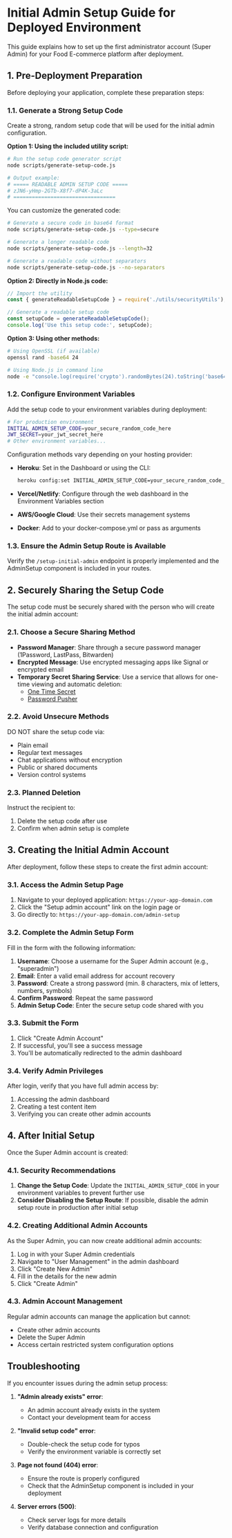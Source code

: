 # Initial Admin Setup Guide for Deployed Environment

This guide explains how to set up the first administrator account (Super Admin) for your Food E-commerce platform after deployment.

## 1. Pre-Deployment Preparation

Before deploying your application, complete these preparation steps:

### 1.1. Generate a Strong Setup Code

Create a strong, random setup code that will be used for the initial admin configuration.

**Option 1: Using the included utility script:**

```bash
# Run the setup code generator script
node scripts/generate-setup-code.js

# Output example:
# ===== READABLE ADMIN SETUP CODE =====
# zJN6-yHmp-2GTb-X8f7-dP4K-3aLc
# =================================
```

You can customize the generated code:
```bash
# Generate a secure code in base64 format
node scripts/generate-setup-code.js --type=secure

# Generate a longer readable code
node scripts/generate-setup-code.js --length=32

# Generate a readable code without separators
node scripts/generate-setup-code.js --no-separators
```

**Option 2: Directly in Node.js code:**

```javascript
// Import the utility
const { generateReadableSetupCode } = require('./utils/securityUtils');

// Generate a readable setup code
const setupCode = generateReadableSetupCode();
console.log('Use this setup code:', setupCode);
```

**Option 3: Using other methods:**

```bash
# Using OpenSSL (if available)
openssl rand -base64 24

# Using Node.js in command line
node -e "console.log(require('crypto').randomBytes(24).toString('base64'))"
```

### 1.2. Configure Environment Variables

Add the setup code to your environment variables during deployment:

```bash
# For production environment
INITIAL_ADMIN_SETUP_CODE=your_secure_random_code_here
JWT_SECRET=your_jwt_secret_here
# Other environment variables...
```

Configuration methods vary depending on your hosting provider:

- **Heroku**: Set in the Dashboard or using the CLI:
  ```bash
  heroku config:set INITIAL_ADMIN_SETUP_CODE=your_secure_random_code_here
  ```

- **Vercel/Netlify**: Configure through the web dashboard in the Environment Variables section

- **AWS/Google Cloud**: Use their secrets management systems

- **Docker**: Add to your docker-compose.yml or pass as arguments

### 1.3. Ensure the Admin Setup Route is Available

Verify the `/setup-initial-admin` endpoint is properly implemented and the AdminSetup component is included in your routes.

## 2. Securely Sharing the Setup Code

The setup code must be securely shared with the person who will create the initial admin account:

### 2.1. Choose a Secure Sharing Method

- **Password Manager**: Share through a secure password manager (1Password, LastPass, Bitwarden)
- **Encrypted Message**: Use encrypted messaging apps like Signal or encrypted email
- **Temporary Secret Sharing Service**: Use a service that allows for one-time viewing and automatic deletion:
  - [One Time Secret](https://onetimesecret.com/)
  - [Password Pusher](https://pwpush.com/)

### 2.2. Avoid Unsecure Methods

DO NOT share the setup code via:
- Plain email
- Regular text messages
- Chat applications without encryption
- Public or shared documents
- Version control systems

### 2.3. Planned Deletion

Instruct the recipient to:
1. Delete the setup code after use
2. Confirm when admin setup is complete

## 3. Creating the Initial Admin Account

After deployment, follow these steps to create the first admin account:

### 3.1. Access the Admin Setup Page

1. Navigate to your deployed application: `https://your-app-domain.com`
2. Click the "Setup admin account" link on the login page or
3. Go directly to: `https://your-app-domain.com/admin-setup`

### 3.2. Complete the Admin Setup Form

Fill in the form with the following information:

1. **Username**: Choose a username for the Super Admin account (e.g., "superadmin")
2. **Email**: Enter a valid email address for account recovery
3. **Password**: Create a strong password (min. 8 characters, mix of letters, numbers, symbols)
4. **Confirm Password**: Repeat the same password
5. **Admin Setup Code**: Enter the secure setup code shared with you

### 3.3. Submit the Form

1. Click "Create Admin Account"
2. If successful, you'll see a success message
3. You'll be automatically redirected to the admin dashboard

### 3.4. Verify Admin Privileges

After login, verify that you have full admin access by:
1. Accessing the admin dashboard
2. Creating a test content item
3. Verifying you can create other admin accounts

## 4. After Initial Setup

Once the Super Admin account is created:

### 4.1. Security Recommendations

1. **Change the Setup Code**: Update the `INITIAL_ADMIN_SETUP_CODE` in your environment variables to prevent further use
2. **Consider Disabling the Setup Route**: If possible, disable the admin setup route in production after initial setup

### 4.2. Creating Additional Admin Accounts

As the Super Admin, you can now create additional admin accounts:

1. Log in with your Super Admin credentials
2. Navigate to "User Management" in the admin dashboard
3. Click "Create New Admin"
4. Fill in the details for the new admin
5. Click "Create Admin"

### 4.3. Admin Account Management

Regular admin accounts can manage the application but cannot:
- Create other admin accounts
- Delete the Super Admin
- Access certain restricted system configuration options

## Troubleshooting

If you encounter issues during the admin setup process:

1. **"Admin already exists" error**: 
   - An admin account already exists in the system
   - Contact your development team for access

2. **"Invalid setup code" error**:
   - Double-check the setup code for typos
   - Verify the environment variable is correctly set

3. **Page not found (404) error**:
   - Ensure the route is properly configured
   - Check that the AdminSetup component is included in your deployment

4. **Server errors (500)**:
   - Check server logs for more details
   - Verify database connection and configuration

